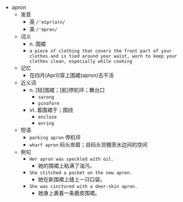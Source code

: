 - apron
  - 发音
    - 英 `/'eɪpr(ə)n/`
    - 美 `/'eprən/`
  - 词义
    - n. 围裙
    - `a piece of clothing that covers the front part of your clothes and is tied around your waist, worn to keep your clothes clean, especially while cooking`
  - 记忆
    - 在四月(April)穿上围裙(apron)去干活
  - 近义词
    - n. [轻]围裙；[航]停机坪；舞台口
      - `sarong`
      - `pinafore`
    - vt. 着围裙于；围绕
      - `enclose`
      - `enring`
  - 短语
    - `parking apron` 停机坪 
    - `wharf apron` 码头岸肩；自码头货棚至水边间的空间 
  - 例句
    - `Her apron was speckled with oil.`
      - 她的围裙上粘满了油污。
    - `She stitched a pocket on the new apron.`
      - 她在新围裙上缝上一只口袋。
    - `She was cinctured with a deer-skin apron.`
      - 她身上裹着一条鹿皮围裙。

